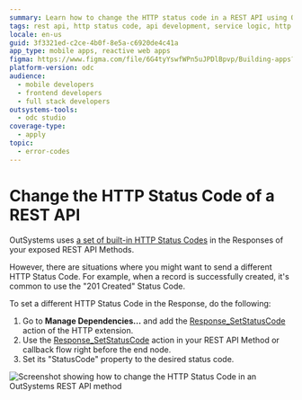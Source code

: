 ```yaml
---
summary: Learn how to change the HTTP status code in a REST API using OutSystems Developer Cloud (ODC).
tags: rest api, http status code, api development, service logic, http extension
locale: en-us
guid: 3f3321ed-c2ce-4b0f-8e5a-c6920de4c41a
app_type: mobile apps, reactive web apps
figma: https://www.figma.com/file/6G4tyYswfWPn5uJPDlBpvp/Building-apps?type=design&node-id=3213%3A21322&t=ZwHw8hXeFhwYsO5V-1
platform-version: odc
audience:
  - mobile developers
  - frontend developers
  - full stack developers
outsystems-tools:
  - odc studio
coverage-type:
  - apply
topic:
  - error-codes
---
```


# Change the HTTP Status Code of a REST API

OutSystems uses [a set of built-in HTTP Status Codes](built-in-http-status-codes.md) in the Responses of your exposed REST API Methods.

However, there are situations where you might want to send a different HTTP Status Code. For example, when a record is successfully created, it's common to use the "201 Created" Status Code.

To set a different HTTP Status Code in the Response, do the following:

1. Go to **Manage Dependencies...** and add the [Response_SetStatusCode](../../reference/libraries/http.md#response_setstatuscode) action of the HTTP extension.
1. Use the [Response_SetStatusCode](../../reference/libraries/http.md#response_setstatuscode) action in your REST API Method or callback flow right before the end node.
1. Set its "StatusCode" property to the desired status code.

![Screenshot showing how to change the HTTP Status Code in an OutSystems REST API method](images/ss-rest-change-http-code.png "Setting HTTP Status Code in OutSystems")
